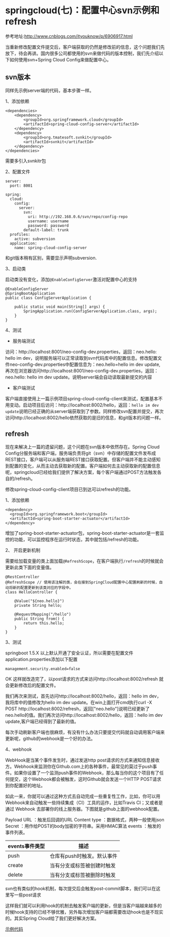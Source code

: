 # springcloud(七)：配置中心svn示例和refresh

参考地址:http://www.cnblogs.com/ityouknow/p/6906917.html

当重新修改配置文件提交后，客户端获取的仍然是修改前的信息，这个问题我们先放下，待会再讲。国内很多公司都使用的svn来做代码的版本控制，我们先介绍以下如何使用svn+Spring Cloud Config来做配置中心。

## svn版本
同样先示例server端的代码，基本步骤一样。

1、添加依赖
```
<dependencies>
    <dependency>
        <groupId>org.springframework.cloud</groupId>
        <artifactId>spring-cloud-config-server</artifactId>
    </dependency>
    <dependency>
        <groupId>org.tmatesoft.svnkit</groupId>
        <artifactId>svnkit</artifactId>
    </dependency>
</dependencies>
```
需要多引入svnkitr包

2、配置文件
```
server:
  port: 8001

spring:
  cloud:
    config:
      server:
        svn:
          uri: http://192.168.0.6/svn/repo/config-repo
          username: username
          password: password
        default-label: trunk
  profiles:
    active: subversion
  application:
    name: spring-cloud-config-server
```
和git版本稍有区别，需要显示声明subversion.

3、启动类

启动类没有变化，添加```@EnableConfigServer```激活对配置中心的支持
```
@EnableConfigServer
@SpringBootApplication
public class ConfigServerApplication {

    public static void main(String[] args) {
        SpringApplication.run(ConfigServerApplication.class, args);
    }
}
```
4、测试

- 服务端测试

访问：http://localhost:8001/neo-config-dev.properties，返回：neo.hello: hello im dev，说明服务端可以正常读取到svn代码库中的配置信息。修改配置文件neo-config-dev.properties中配置信息为：neo.hello=hello im dev update,再次在浏览器访问http://localhost:8001/neo-config-dev.properties，返回：neo.hello: hello im dev update。说明server端会自动读取最新提交的内容

- 客户端测试

客户端直接使用上一篇示例项目spring-cloud-config-client来测试，配置基本不用变动。启动项目后访问：http://localhost:8002/hello，返回：```hello im dev update```说明已经正确的从server端获取到了参数。同样修改svn配置并提交，再次访问http://localhost:8002/hello依然获取的是旧的信息，和git版本的问题一样。

## refresh
现在来解决上一篇的遗留问题，这个问题在svn版本中依然存在。Spring Cloud Config分服务端和客户端，服务端负责将git（svn）中存储的配置文件发布成REST接口，客户端可以从服务端REST接口获取配置。但客户端并不能主动感知到配置的变化，从而主动去获取新的配置。客户端如何去主动获取新的配置信息呢，springcloud已经给我们提供了解决方案，每个客户端通过POST方法触发各自的/refresh。

修改spring-cloud-config-client项目已到达可以refresh的功能。

1、添加依赖
```
<dependency>
  <groupId>org.springframework.boot</groupId>
  <artifactId>spring-boot-starter-actuator</artifactId>
</dependency>
```
增加了spring-boot-starter-actuator包，spring-boot-starter-actuator是一套监控的功能，可以监控程序在运行时状态，其中就包括/refresh的功能。

2、 开启更新机制

需要给加载变量的类上面加载```@RefreshScope```，在客户端执行```/refresh```的时候就会更新此类下面的变量值。
```
@RestController
@RefreshScope // 使用该注解的类，会在接到SpringCloud配置中心配置刷新的时候，自动将新的配置更新到该类对应的字段中。
class HelloController {

    @Value("${neo.hello}")
    private String hello;

    @RequestMapping("/hello")
    public String from() {
        return this.hello;
    }
}
```
3、测试

springboot 1.5.X 以上默认开通了安全认证，所以需要在配置文件application.properties添加以下配置
```
management.security.enabled=false
```
OK 这样就改造完了，以post请求的方式来访问http://localhost:8002/refresh 就会更新修改后的配置文件。

我们再次来测试，首先访问http://localhost:8002/hello，返回：hello im dev，我将库中的值修改为hello im dev update。在win上面打开cmd执行curl -X POST http://localhost:8002/refresh，返回["neo.hello"]说明已经更新了neo.hello的值。我们再次访问http://localhost:8002/hello，返回：hello im dev update,客户端已经得到了最新的值。

每次手动刷新客户端也很麻烦，有没有什么办法只要提交代码就自动调用客户端来更新呢，github的webhook是一个好的办法。

4、webhook

WebHook是当某个事件发生时，通过发送http post请求的方式来通知信息接收方。Webhook来监测你在Github.com上的各种事件，最常见的莫过于push事件。如果你设置了一个监测push事件的Webhook，那么每当你的这个项目有了任何提交，这个Webhook都会被触发，这时Github就会发送一个HTTP POST请求到你配置好的地址。

如此一来，你就可以通过这种方式去自动完成一些重复性工作，比如，你可以用Webhook来自动触发一些持续集成（CI）工具的运作，比如Travis CI；又或者是通过 Webhook 去部署你的线上服务器。下图就是github上面的webhook配置。


Payload URL ：触发后回调的URL
Content type ：数据格式，两种一般使用json
Secret ：用作给POST的body加密的字符串。采用HMAC算法
events ：触发的事件列表。

| events事件类型 | 描述 |
| --- | --- |
| push | 仓库有push时触发。默认事件 |
| create | 当有分支或标签被创建时触发 |
| delete | 当有分支或标签被删除时触发 |
svn也有类似的hook机制，每次提交后会触发post-commit脚本，我们可以在这里写一些post请求

这样我们就可以利用hook的机制去触发客户端的更新，但是当客户端越来越多的时候hook支持的已经不够优雅，另外每次增加客户端都需要改动hook也是不现实的。其实Spring Cloud给了我们更好解决方案。

[示例代码](https://github.com/ityouknow/spring-cloud-starter)